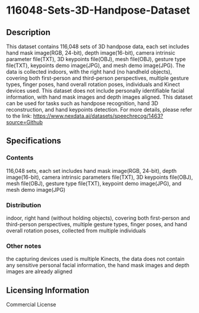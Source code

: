 # 116048-Sets-3D-Handpose-Dataset

## Description
This dataset contains 116,048 sets of 3D handpose data, each set includes hand mask image(RGB, 24-bit), depth image(16-bit), camera intrinsic parameter file(TXT), 3D keypoints file(OBJ), mesh file(OBJ), gesture type file(TXT), keypoints demo image(JPG), and mesh demo image(JPG). The data is collected indoors, with the right hand (no handheld objects), covering both first-person and third-person perspectives, multiple gesture types, finger poses, hand overall rotation poses, individuals and Kinect devices used. This dataset does not include personally identifiable facial information, with hand mask images and depth images aligned. This dataset can be used for tasks such as handpose recognition, hand 3D reconstruction, and hand keypoints detection.
For more details, please refer to the link: https://www.nexdata.ai/datasets/speechrecog/1463?source=Github

## Specifications
### Contents
116,048 sets, each set includes hand mask image(RGB, 24-bit), depth image(16-bit), camera intrinsic parameters file(TXT), 3D keypoints file(OBJ), mesh file(OBJ), gesture type file(TXT), keypoint demo image(JPG), and mesh demo image(JPG)
### Distribution
indoor, right hand (without holding objects), covering both first-person and third-person perspectives, multiple gesture types, finger poses, and hand overall rotation poses, collected from multiple individuals
### Other notes
the capturing devices used is multiple Kinects, the data does not contain any sensitive personal facial information, the hand mask images and depth images are already aligned
## Licensing Information
Commercial License





























